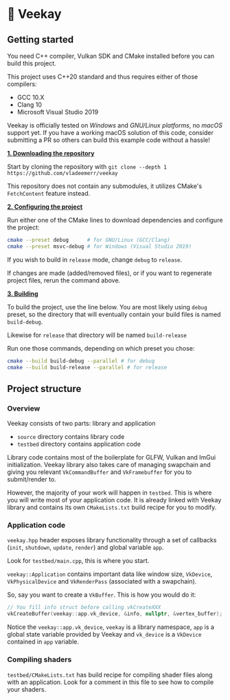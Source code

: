 # 🌋 Veekay

## Getting started

You need C++ compiler, Vulkan SDK and CMake installed before you can build this project.

This project uses C++20 standard and thus requires either of those compilers:
- GCC 10.X
- Clang 10
- Microsoft Visual Studio 2019

Veekay is officially tested on *Windows* and *GNU/Linux platforms*, no *macOS* support yet.
If you have a working macOS solution of this code, consider submitting a PR so others
can build this example code without a hassle!

<ins>**1. Downloading the repository**</ins>

Start by cloning the repository with `git clone --depth 1 https://github.com/vladeemerr/veekay`

This repository does not contain any submodules, it utilizes CMake's `FetchContent` feature instead.

<ins>**2. Configuring the project**</ins>

Run either one of the CMake lines to download dependencies and configure the project:

```bash
cmake --preset debug      # for GNU/Linux (GCC/Clang)
cmake --preset msvc-debug # for Windows (Visual Studio 2019)
```

If you wish to build in `release` mode, change `debug` to `release`.

If changes are made (added/removed files), or if you want to regenerate project files, rerun the command above.

<ins>**3. Building**</ins>

To build the project, use the line below. You are most likely using `debug` preset, so
the directory that will eventually contain your build files is named `build-debug`.

Likewise for `release` that directory will be named `build-release`

Run one those commands, depending on which preset you chose:

```bash
cmake --build build-debug --parallel # for debug
cmake --build build-release --parallel # for release
```

## Project structure

### Overview

Veekay consists of two parts: library and application

* `source` directory contains library code
* `testbed` directory contains application code

Library code contains most of the boilerplate for GLFW, Vulkan and ImGui initialization.
Veekay library also takes care of managing swapchain and giving you relevant
`VkCommandBuffer` and `VkFramebuffer` for you to submit/render to.

However, the majority of your work will happen in `testbed`.
This is where you will write most of your application code.
It is already linked with Veekay library and contains its own `CMakeLists.txt`
build recipe for you to modify.

### Application code

`veekay.hpp` header exposes library functionality through a set of callbacks
(`init`, `shutdown`, `update`, `render`) and global variable `app`.

Look for `testbed/main.cpp`, this is where you start.

`veekay::Application` contains important data like window size, `VkDevice`,
`VkPhysicalDevice` and `VkRenderPass` (associated with a swapchain).

So, say you want to create a `VkBuffer`. This is how you would do it:

```c++
// You fill info struct before calling vkCreateXXX
vkCreateBuffer(veekay::app.vk_device, &info, nullptr, &vertex_buffer);
```

Notice the `veekay::app.vk_device`, `veekay` is a library namespace,
`app` is a global state variable provided by Veekay and `vk_device` is
a `VkDevice` contained in `app` variable.

### Compiling shaders

`testbed/CMakeLists.txt` has build recipe for compiling shader files
along with an application. Look for a comment in this file to see
how to compile your shaders.
